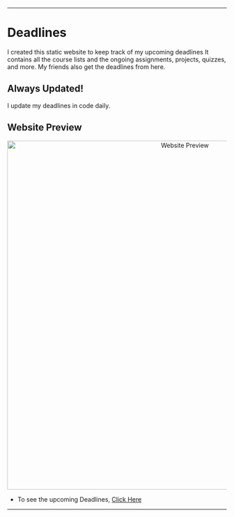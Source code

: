 ----
# Deadlines
I created this static website to keep track of my upcoming deadlines It contains all the course lists and the ongoing assignments, projects, quizzes, and more. My friends also get the deadlines from here.

## Always Updated!
I update my deadlines in code daily.

## Website Preview
<p align = "center">
<img src="https://github.com/niloyahsan1/deadlines/assets/157811017/e63d73ef-5014-4458-b7dd-c49858830d37" alt="Website Preview" width="800">
</p>

- To see the upcoming Deadlines, [Click Here](https://niloyahsan1.github.io/deadlines/)
---
